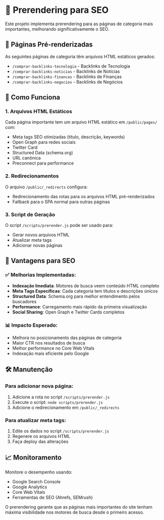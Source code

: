 # 📄 Prerendering para SEO

Este projeto implementa prerendering para as páginas de categoria mais importantes, melhorando significativamente o SEO.

## 🎯 Páginas Pré-renderizadas

As seguintes páginas de categoria têm arquivos HTML estáticos gerados:

- `/comprar-backlinks-tecnologia` - Backlinks de Tecnologia
- `/comprar-backlinks-noticias` - Backlinks de Notícias  
- `/comprar-backlinks-financas` - Backlinks de Finanças
- `/comprar-backlinks-negocios` - Backlinks de Negócios

## 🔧 Como Funciona

### 1. Arquivos HTML Estáticos
Cada página importante tem um arquivo HTML estático em `/public/pages/` com:
- Meta tags SEO otimizadas (título, descrição, keywords)
- Open Graph para redes sociais
- Twitter Card
- Structured Data (schema.org)
- URL canônica
- Preconnect para performance

### 2. Redirecionamentos
O arquivo `/public/_redirects` configura:
- Redirecionamento das rotas para os arquivos HTML pré-renderizados
- Fallback para o SPA normal para outras páginas

### 3. Script de Geração
O script `/scripts/prerender.js` pode ser usado para:
- Gerar novos arquivos HTML
- Atualizar meta tags
- Adicionar novas páginas

## 🚀 Vantagens para SEO

### ✅ Melhorias Implementadas:
- **Indexação Imediata**: Motores de busca veem conteúdo HTML completo
- **Meta Tags Específicas**: Cada categoria tem títulos e descrições únicos
- **Structured Data**: Schema.org para melhor entendimento pelos buscadores
- **Performance**: Carregamento mais rápido da primeira visualização
- **Social Sharing**: Open Graph e Twitter Cards completos

### 📊 Impacto Esperado:
- Melhora no posicionamento das páginas de categoria
- Maior CTR nos resultados de busca
- Melhor performance no Core Web Vitals
- Indexação mais eficiente pelo Google

## 🛠️ Manutenção

### Para adicionar nova página:
1. Adicione a rota no script `/scripts/prerender.js`
2. Execute o script: `node scripts/prerender.js`
3. Adicione o redirecionamento em `/public/_redirects`

### Para atualizar meta tags:
1. Edite os dados no script `/scripts/prerender.js`
2. Regenere os arquivos HTML
3. Faça deploy das alterações

## 📈 Monitoramento

Monitore o desempenho usando:
- Google Search Console
- Google Analytics
- Core Web Vitals
- Ferramentas de SEO (Ahrefs, SEMrush)

O prerendering garante que as páginas mais importantes do site tenham máxima visibilidade nos motores de busca desde o primeiro acesso.